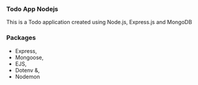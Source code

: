 ### Todo App Nodejs
This is a Todo application created using Node.js, Express.js and MongoDB

### Packages
* Express, 
* Mongoose, 
* EJS, 
* Dotenv &,
* Nodemon 
